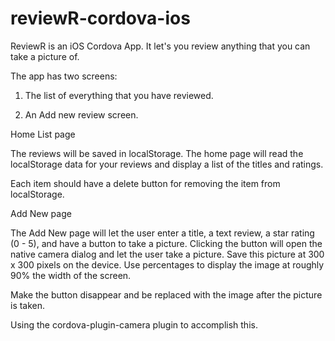 # reviewR-cordova-ios

ReviewR is an iOS Cordova App. It let's you review anything that you can take a picture of. 

The app has two screens:

1. The list of everything that you have reviewed.

2. An Add new review screen.

Home List page

The reviews will be saved in localStorage. The home page will read the localStorage data for your reviews and display a list of the titles and ratings.

Each item should have a delete button for removing the item from localStorage.


Add New page

The Add New page will let the user enter a title, a text review, a star rating (0 - 5), and have a button to take a picture. Clicking the button will open the native camera dialog and let the user take a picture. Save this picture at 300 x 300 pixels on the device. Use percentages to display the image at roughly 90% the width of the screen. 

Make the button disappear and be replaced with the image after the picture is taken.

Using the cordova-plugin-camera plugin to accomplish this.
